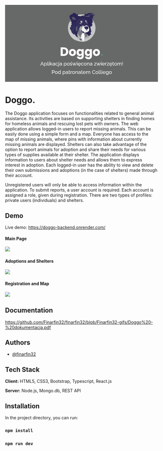 ![Logo](https://github.com/Finarfin32/finarfin32/blob/Finarfin32-gifs/1.JPG)

# Doggo.

The Doggo application focuses on functionalities related to general animal assistance. Its activities are based on supporting shelters in finding homes for homeless animals and rescuing lost pets with owners. The web application allows logged-in users to report missing animals. This can be easily done using a simple form and a map. Everyone has access to the map of missing animals, where pins with information about currently missing animals are displayed. Shelters can also take advantage of the option to report animals for adoption and share their needs for various types of supplies available at their shelter. The application displays information to users about shelter needs and allows them to express interest in adoption. Each logged-in user has the ability to view and delete their own submissions and adoptions (in the case of shelters) made through their account.

Unregistered users will only be able to access information within the application. To submit reports, a user account is required. Each account is assigned a role, given during registration. There are two types of profiles: private users (individuals) and shelters.

## Demo

Live demo: https://doggo-backend.onrender.com/

#### Main Page

![](https://github.com/Finarfin32/finarfin32/blob/Finarfin32-gifs/Doggo1.gif)

#### Adoptions and Shelters

![](https://github.com/Finarfin32/finarfin32/blob/Finarfin32-gifs/Doggo2.gif)

#### Registration and Map

![](https://github.com/Finarfin32/finarfin32/blob/Finarfin32-gifs/Doggo3.gif)

## Documentation

https://github.com/Finarfin32/finarfin32/blob/Finarfin32-gifs/Doggo%20-%20dokumentacja.pdf

## Authors

- [@finarfin32](https://github.com/Finarfin32)

## Tech Stack

**Client:** HTML5, CSS3, Bootstrap, Typescript, React.js

**Server:** Node.js, Mongo.db, REST API

## Installation

In the project directory, you can run:

### `npm install`

### `npm run dev`
